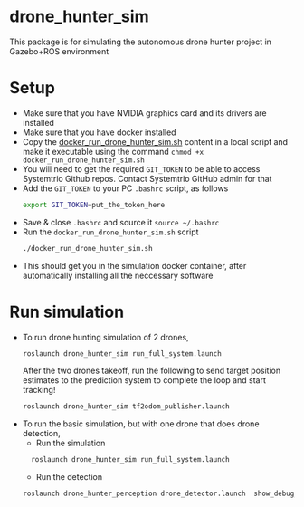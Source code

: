 # drone_hunter_sim
This package is for simulating the autonomous drone hunter project in Gazebo+ROS environment
# Setup
* Make sure that you have NVIDIA graphics card and its drivers are installed
* Make sure that you have docker installed
* Copy the [docker_run_drone_hunter_sim.sh](https://github.com/SystemTrio-Robotics/drone_hunter_sim/blob/main/scripts/docker_run_drone_hunter_sim.sh) content in a local script and make it executable using the command `chmod +x docker_run_drone_hunter_sim.sh`
* You will need to get the required `GIT_TOKEN` to be able to access Systemtrio Github repos. Contact Systemtrio GitHub admin for that
* Add the `GIT_TOKEN` to your PC `.bashrc` script, as follows
  ```sh
  export GIT_TOKEN=put_the_token_here
  ```
* Save & close `.bashrc` and source it `source ~/.bashrc`
* Run the `docker_run_drone_hunter_sim.sh` script
  ```sh
  ./docker_run_drone_hunter_sim.sh
  ```
* This should get you in the simulation docker container, after automatically installing all the neccessary software

# Run simulation
* To run drone hunting simulation of 2 drones,
  ```sh
  roslaunch drone_hunter_sim run_full_system.launch
  ```
  After the two drones takeoff, run the following to send target position estimates to the prediction system to complete the loop and start tracking!
  ```bash
  roslaunch drone_hunter_sim tf2odom_publisher.launch
  ```
* To run the basic simulation, but with one drone that does drone detection,
  * Run the simulation
  ```bash
    roslaunch drone_hunter_sim run_full_system.launch
  ```
  * Run the detection
  ```bash
  roslaunch drone_hunter_perception drone_detector.launch  show_debug_images:=true
  ```
